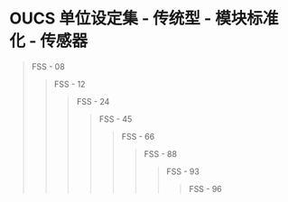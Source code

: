 # OUCS 单位设定集 - 传统型 - 模块标准化 - 传感器

> FSS - 08
>
> > FSS - 12
> >
> > > FSS - 24
> > >
> > > > FSS - 45
> > > >
> > > > > FSS - 66
> > > > >
> > > > > > FSS - 88
> > > > > >
> > > > > > > FSS - 93
> > > > > > >
> > > > > > > > FSS - 96